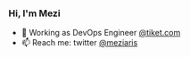 ### Hi, I'm Mezi

- 🔭 Working as DevOps Engineer [@tiket.com](https://www.tiket.com)
- 📫 Reach me: twitter [@meziaris](https://twitter.com/meziaris)
